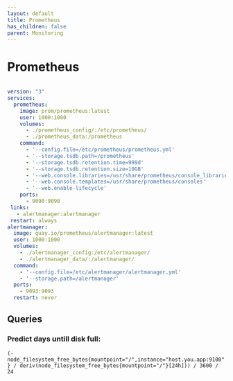 ```yaml
---
layout: default
title: Prometheus
has_children: false
parent: Monitoring
---
```


# Prometheus


```yaml

version: "3"
services:
  prometheus:
    image: prom/prometheus:latest
    user: 1000:1000
    volumes:
      - ./prometheus_config/:/etc/prometheus/
      - ./prometheus_data:/prometheus
    command:
      - '--config.file=/etc/prometheus/prometheus.yml'
      - '--storage.tsdb.path=/prometheus'
      - '--storage.tsdb.retention.time=999d'
      - '--storage.tsdb.retention.size=10GB'
      - '--web.console.libraries=/usr/share/prometheus/console_libraries'
      - '--web.console.templates=/usr/share/prometheus/consoles'
      - '--web.enable-lifecycle'
    ports:
      - 9090:9090
 links:
   - alertmanager:alertmanager
 restart: always
alertmanager:
  image: quay.io/prometheus/alertmanager:latest
  user: 1000:1000
  volumes:
    - ./alertmanager_config:/etc/alertmanager/
    - ./alertmanager_data/:/alertmanager/
  command:
    - '--config.file=/etc/alertmanager/alertmanager.yml'
    - '--storage.path=/alertmanager'
  ports:
    - 9093:9093
  restart: never

```

## Queries

### Predict days untill disk full:

`(-node_filesystem_free_bytes{mountpoint="/",instance="host.you.app:9100"} / deriv(node_filesystem_free_bytes{mountpoint="/"}[24h])) / 3600 / 24`
